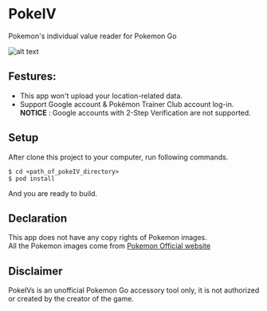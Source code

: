 # PokeIV
Pokemon's individual value reader for Pokemon Go

![alt text](http://i.imgur.com/8Jukpzc.png "snapshot")

## Festures:
* This app won't upload your location-related data.
* Support Google account & Pokémon Trainer Club account log-in.<br>
**NOTICE** : Google accounts with 2-Step Verification are not supported.

## Setup
After clone this project to your computer, run following commands.
````
$ cd <path_of_pokeIV_directory> 
$ pod install
````
And you are ready to build.

## Declaration
This app does not have any copy rights of Pokemon images.<br>
All the Pokemon images come from [Pokemon Official website](http://www.pokemon.com/)

## Disclaimer
PokeIVs is an unofficial Pokemon Go accessory tool only, it is not authorized or created by the creator of the game.
